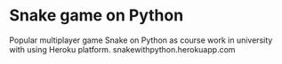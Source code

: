 # Snake game on Python
Popular multiplayer game Snake on Python as course work in university with using Heroku platform.
snakewithpython.herokuapp.com
